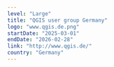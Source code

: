 ```yaml
---
level: "Large"
title: "QGIS user group Germany"
logo: "www.qgis.de.png"
startDate: "2025-03-01"
endDate: "2026-02-28"
link: "http://www.qgis.de/"
country: "Germany"
---
```

